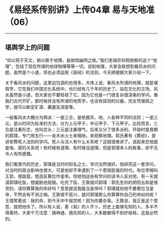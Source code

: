 # 《易经系传别讲》上传04章 易与天地准（06）

------

## 堪舆学上的问题

“仰以观于天文，俯以察于地理，是故知幽明之故。”我们老祖宗仰观俯察的这个“地理”，包括了现在所谓的地球物理等等一切。说到地理，大家会联想到看风水的问题，虽然是个小道，但也必须运用《易经》的法则，今天顺便跟大家介绍一下。

关于看风水的问题，这里边包涵的也很多。大体上说，看风水所谓的地理，就是堪舆学，它在我们中国文化系统中，也已经有几千年的历史了。站在文化的立场，风水虽然是小道，但大家也不要轻视了它。因为它也是一门很复杂很深奥的学问。像我们古代开矿，那时候并没有所谓的地质学，也没有探测的仪器，完全凭堪舆之学，就可以断定矿源、藏量及深度等。

一般看风水大概分为两派：一是三合，是依据天、地、人各种不同的法则；一是三元，是以时间为标准的方法，分为上元甲子，中元甲子、下元甲子。比较而言，三合是注重形峦，也叫峦头；三元是注重理气。后来又分了很多派别，开始时是晋朝的郭璞，专门用五行——金木水火土来相地，来观察地理。郭氏著有《葬经》，是讲安葬死人法则的学问。死人与活人有什么关系呢？这就很难讲了。说起来恐怕就是电、感的关系吧！有时候有道理，有时候没道理。但是郭璞本人的故事，却不无令人有所感慨。

我们看晋代的历史，郭璞是当时的知名之士，学问当然很好。他研究这一套学问，对当时的政治影响也很大，可是他却不幸遇到了一个君弱臣强的时代。有位宰相叫王郭，很跋扈，想造反篡位作皇帝。但他怕这些有学问的读书人反对他，有一天就请郭璞吃饭，想威胁他屈服。吃完了饭，王敦就问郭璞：郭先生你的阴阳五和是很灵的，请你算算我的命好吗？意思就说我能当皇帝吗？郭璞就劝他不要篡位当皇帝，不然会有不测之祸。王敦很不高兴，就问郭璞那么你算算你自己的命如何呢？王璞笑着说：我的命，到今天中午就完啦！因为你要杀我。王敦说，我正是这个意思，就把他杀了。所以有人说，善《易》的人不卜。历史上能够先知的人，多半不得善终。大家千万注意：搞神通、搞先知的人，大多数都得不到好结局，这是必然的。